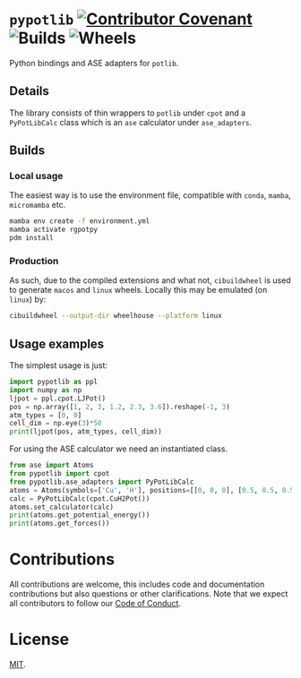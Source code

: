 # `pypotlib` [![Contributor Covenant](https://img.shields.io/badge/Contributor%20Covenant-2.1-4baaaa.svg)](code_of_conduct.md) ![Builds](https://github.com/TheochemUI/pypotlib/actions/workflows/build_test.yml/badge.svg) ![Wheels](https://github.com/TheochemUI/pypotlib/actions/workflows/build_wheels.yml/badge.svg)

Python bindings and ASE adapters for `potlib`.

## Details

The library consists of thin wrappers to `potlib` under `cpot` and a
`PyPotLibCalc` class which is an `ase` calculator under `ase_adapters`.

## Builds

### Local usage

The easiest way is to use the environment file, compatible with `conda`,
`mamba`, `micromamba` etc.

```bash
mamba env create -f environment.yml
mamba activate rgpotpy
pdm install
```

### Production

As such, due to the compiled extensions and what not, `cibuildwheel` is used to
generate `macos` and `linux` wheels. Locally this may be emulated (on `linux`)
by:

```bash
cibuildwheel --output-dir wheelhouse --platform linux
```

## Usage examples

The simplest usage is just:

```python
import pypotlib as ppl
import numpy as np
ljpot = ppl.cpot.LJPot()
pos = np.array([1, 2, 3, 1.2, 2.3, 3.6]).reshape(-1, 3)
atm_types = [0, 0]
cell_dim = np.eye(3)*50
print(ljpot(pos, atm_types, cell_dim))
```

For using the ASE calculator we need an instantiated class.

```python
from ase import Atoms
from pypotlib import cpot
from pypotlib.ase_adapters import PyPotLibCalc
atoms = Atoms(symbols=['Cu', 'H'], positions=[[0, 0, 0], [0.5, 0.5, 0.5]])
calc = PyPotLibCalc(cpot.CuH2Pot())
atoms.set_calculator(calc)
print(atoms.get_potential_energy())
print(atoms.get_forces())
```



# Contributions

All contributions are welcome, this includes code and documentation
contributions but also questions or other clarifications. Note that we expect
all contributors to follow our [Code of
Conduct](https://github.com/TheochemUI/pypotlib/blob/main/CODE_OF_CONDUCT.md).

# License
[MIT](https://github.com/TheochemUI/pypotlib/blob/main/LICENSE).
